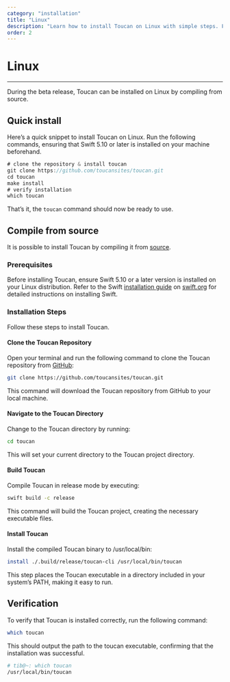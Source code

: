 ```yaml
---
category: "installation"
title: "Linux"
description: "Learn how to install Toucan on Linux with simple steps. Follow this guide to set up and start using Toucan easily"
order: 2
---
```


# Linux
---

During the beta release, Toucan can be installed on Linux by compiling from source.

## Quick install

Here’s a quick snippet to install Toucan on Linux. Run the following commands, ensuring that Swift 5.10 or later is installed on your machine beforehand.

```swift
# clone the repository & install toucan
git clone https://github.com/toucansites/toucan.git
cd toucan
make install
# verify installation
which toucan
```

That’s it, the `toucan` command should now be ready to use.

## Compile from source

It is possible to install Toucan by compiling it from [source](https://github.com/toucansites/toucan).

### Prerequisites

Before installing Toucan, ensure Swift 5.10 or a later version is installed on your Linux distribution. Refer to the Swift [installation guide](https://swift.org/install/linux/#platforms) on [swift.org](https://swift.org) for detailed instructions on installing Swift.

### Installation Steps

Follow these steps to install Toucan.

#### Clone the Toucan Repository

Open your terminal and run the following command to clone the Toucan repository from [GitHub](https://github.com/toucansites/toucan):

```sh
git clone https://github.com/toucansites/toucan.git
```

This command will download the Toucan repository from GitHub to your local machine.

#### Navigate to the Toucan Directory

Change to the Toucan directory by running:

```sh
cd toucan
```

This will set your current directory to the Toucan project directory.

#### Build Toucan

Compile Toucan in release mode by executing:

```sh
swift build -c release
```

This command will build the Toucan project, creating the necessary executable files.

#### Install Toucan

Install the compiled Toucan binary to /usr/local/bin:

```sh
install ./.build/release/toucan-cli /usr/local/bin/toucan
```

This step places the Toucan executable in a directory included in your system’s PATH, making it easy to run.

## Verification

To verify that Toucan is installed correctly, run the following command:

```sh
which toucan
```

This should output the path to the toucan executable, confirming that the installation was successful.

```sh
# tib@~: which toucan
/usr/local/bin/toucan
```

